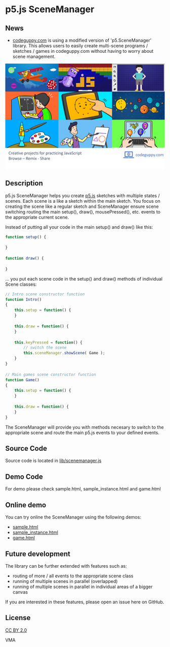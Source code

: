 p5.js SceneManager
==================

News
----

- [codeguppy.com](https://codeguppy.com) is using a modified version of 'p5.SceneManager' library. This allows users to easily create multi-scene programs / sketches / games in codeguppy.com without having to worry about scene management.

[![JavaScript projects](img/creative_projects.png)](https://codeguppy.com)

Description
-----------

p5.js SceneManager helps you create [p5.js](https://github.com/processing/p5.js) sketches with multiple states / scenes.
Each scene is a like a sketch within the main sketch. You focus on creating
the scene like a regular sketch and SceneManager ensure scene switching
routing the main setup(), draw(), mousePressed(), etc. events to the 
appropriate current scene.

Instead of putting all your code in the main setup() and draw() like this:

```JavaScript
function setup() {

}

function draw() {

}
```

... you put each scene code in the setup() and draw() methods of individual Scene classes:

```JavaScript
// Intro scene constructor function
function Intro()
{
    this.setup = function() {
    }

    this.draw = function() {
    }

    this.keyPressed = function() {
        // switch the scene
        this.sceneManager.showScene( Game );
    }
}

// Main games scene constructor function
function Game()
{
    this.setup = function() {
    }

    this.draw = function() {
    }
}
```

The SceneManager will provide you with methods necesary to switch to the appropriate scene and route the main p5.js events to your defined events.

Source Code
-----------

Source code is located in [lib/scenemanager.js](lib/scenemanager.js)


Demo Code
---------

For demo please check sample.html, sample_instance.html and game.html


Online demo
-----------

You can try online the SceneManager using the following demos:

- [sample.html](https://mveteanu.github.io/p5.SceneManager/sample.html)
- [sample_instance.html](https://mveteanu.github.io/p5.SceneManager/sample_instance.html)
- [game.html](https://mveteanu.github.io/p5.SceneManager/game.html)


Future development
------------------

The library can be further extended with features such as:
- routing of more / all events to the appropriate scene class
- running of multiple scenes in parallel (overlapped)
- running of multiple scenes in parallel in individual areas of a bigger canvas

If you are interested in these features, please open an issue here on GitHub.


License
-------

[CC BY 2.0](https://creativecommons.org/licenses/by/2.0/)

VMA
